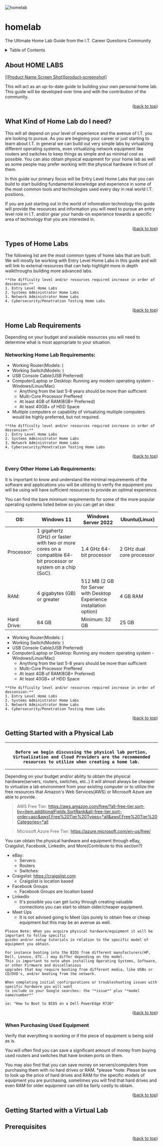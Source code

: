 ![homelab](https://user-images.githubusercontent.com/49261788/143670404-bae2d2e9-7305-4bac-8a93-26317b14649e.png)



# homelab
The Ultimate Home Lab Guide from the I.T. Career Questions Community

<!-- TABLE OF CONTENTS -->
<details>
  <summary>Table of Contents</summary>
  <ol>
    <li>
      <a href="#about-home-labs">About HOME LABS</a>
      <ul>
        <li><a href="#built-with">Built With</a></li>
      </ul>
    </li>
    <li>
      <a href="#getting-started">Getting Started</a>
      <ul>
        <li><a href="#prerequisites">Prerequisites</a></li>
        <li><a href="#installation">Installation</a></li>
      </ul>
    </li>
    <li><a href="#usage">Usage</a></li>
    <li><a href="#roadmap">Roadmap</a></li>
    <li><a href="#contributing">Contributing</a></li>
    <li><a href="#license">License</a></li>
    <li><a href="#contact">Contact</a></li>
    <li><a href="#acknowledgments">Acknowledgments</a></li>
  </ol>
</details>

<!-- ABOUT HOME LABS -->
## About HOME LABS

[![Product Name Screen Shot][product-screenshot]](https://example.com)

This will act as an up-to-date guide to building your own personal home lab.  This guide will be developed over time and with the contribution of the community.

<p align="right">(<a href="#top">back to top</a>)</p>

<!--  What Kind of Home Lab do I need? -->
## What Kind of Home Lab do I need?

This will all depend on your level of experience and the avenue of I.T. you are looking to pursue.  As you are begining your career or just starting to learn about I.T. in general we can build out very simple labs by virtualizing different operating systems, even virtualizing network equipment like routers and switches to keep things as simple and as minimal cost as possible.  You can also obtain physical equipment for your home lab as well as some people may prefer working with the physical hardware in front of them.

In this guide our primary focus will be Entry Level Home Labs that you can build to start building fundamental knowledge and experience in some of the most common tools and technologies used every day in real world I.T. positions.

If you are just starting out in the world of infomration technology this guide will provide the resources and information you will need to pursue an entry level role in I.T. and/or gear your hands-on experience towards a specific area of technology that you are interested in.

<p align="right">(<a href="#top">back to top</a>)</p>

## Types of Home Labs

The following list are the most common types of home labs that are built.
We will mostly be working with Entry Level Home Labs in this guide and will will link to external resources that can help highlight more in depth walkthroughs building more advanced labs.

``` 
**the difficulty level and/or resources required increase in order of descension:**
1. Entry Level Home Labs
2. Systems Administrator Home Labs
3. Network Administrator Home Labs
4. Cybersecurity/Penetration Testing Home Labs
``` 
<p align="right">(<a href="#top">back to top</a>)</p>


## Home Lab Requirements

Depending on your budget and available resources you will need to determine what is most appropriate to your situation.

### Networking Home Lab Requirements:

* Working Router(Models: )
* Working Switch(Models: )
* USB Console Cable(USB Preferred)
* Computer(Laptop or Desktop: Running any modern operating system - Windows/Linux/Mac)
  * Anything from the last 5-8 years should be more than sufficient
  * Multi-Core Processor Preffered
  * At least 4GB of RAM(8GB+ Preferred)
  * At least 40GB+ of HDD Space
* Multiple computers or capability of virtualizing multiple computers would be highly preferred, but not required.
  
``` 
**the difficulty level and/or resources required increase in order of descension:**
1. Entry Level Home Labs
2. Systems Administrator Home Labs
3. Network Administrator Home Labs
4. Cybersecurity/Penetration Testing Home Labs
``` 
<p align="right">(<a href="#top">back to top</a>)</p>

### Every Other Home Lab Requirements:

It is important to know and understand the minimal requirements of the software and applications you will be utilizing to verify the equipment you will be using will have sufficient resources to provide an optimal experience.

You can find the bare minimum requirements for some of the more popular operating systems listed below so you can get an idea:

| OS:      | Windows 11 | Windows Server 2022 | Ubuntu(Linux) |
| ----------- | ----------- | ----------- | ----------- |
| Processor:      | 1 gigahertz (GHz) or faster with two or more cores on a compatible 64-bit processor or system on a chip (SoC).    | 1.4 GHz 64-bit processor        | 2 GHz dual core processor |
| RAM:   | 4 gigabytes (GB) or greater       | 512 MB (2 GB for Server with Desktop Experience installation option)       | 4 GB RAM |
| Hard Drive:   | 64 GB       | Minimum: 32 GB       | 25 GB |


* Working Router(Models: )
* Working Switch(Models: )
* USB Console Cable(USB Preferred)
* Computer(Laptop or Desktop: Running any modern operating system - Windows/Linux/Mac)
  * Anything from the last 5-8 years should be more than sufficient
  * Multi-Core Processor Preffered
  * At least 4GB of RAM(8GB+ Preferred)
  * At least 40GB+ of HDD Space

  
``` 
**the difficulty level and/or resources required increase in order of descension:**
1. Entry Level Home Labs
2. Systems Administrator Home Labs
3. Network Administrator Home Labs
4. Cybersecurity/Penetration Testing Home Labs
``` 
<p align="right">(<a href="#top">back to top</a>)</p>

<!-- GETTING STARTED -->
## Getting Started with a Physical Lab
---
### <p align="center">`Before we begin discussing the physical lab portion, Virtualization and Cloud Providers are the recommended resources to utilize when creating a home lab.`</p>
---
Depending on your budget and/or ability to obtain the physical hardware(servers, routers, switches, etc..) it will almost always be cheaper to virtualize a lab environment from your existing computer or to utilize the free resources that Amazon's Web Services(AWS) or Microsoft Azure are able to provide.

> AWS Free Tier: https://aws.amazon.com/free/?all-free-tier.sort-by=item.additionalFields.SortRank&all-free-tier.sort-order=asc&awsf.Free%20Tier%20Types=*all&awsf.Free%20Tier%20Categories=*all

> Microsoft Azure Free Tier: https://azure.microsoft.com/en-us/free/

You can obtain the physical hardware and equipment through eBay, Craigslist, Facebook, LinkedIn, and More(Contribute to this section?)

* eBay:
  * Servers:
  * Routers
  * Switches: 
* Craigslist: https://craigslist.com
  * Craigslist is location based
* Facebook Groups
  * Facebook Groups are location based
* LinkedIn
  * It's possible you can get lucky through creating valuable connections you can start to obtain older/cheaper equipment.
* Meet Ups
  * It is not advised going to Meet Ups purely to obtain free or cheap equipment but this may be an avenue as well.

``` 
Please Note: When you acquire physical hardware/equipment it will be important to follow specific
guides and/or setup tutorials in relation to the specific model of equipment you obtain.

For instance booting into the BIOS from different manufacturers(HP, Dell, Lenovo, ETC..) may differ depending on the model.
This is important to note when installing Operating Systems, Software, or other Firmware and miscellanious
upgrades that may require booting from different media, like USBs or CD/DVD's, and/or booting from the network.

When completing initial confirgurations or troubleshooting issues with specific hardware you will want
to include in your Google searches: the "*issue*" plus "*model name/number*"

ie: "How to Boot to BIOS on a Dell PowerEdge R720" 

``` 

<p align="right">(<a href="#top">back to top</a>)</p>

### When Purchasing Used Equipment

Verify that everything is working or if the piece of equipment is being sold as is.

You will often find you can save a significant amount of money from buying used routers and switches that have broken ports on them.

You may also find that you can save money on servers/computers from purchasing them with no hard drives or RAM.
*please *note: Please be sure to look up the price of hard drives and RAM for the specific models of equipment you are purchasing, sometimes you will find that hard drives and even RAM for older equipment can still be fairly costly to obtain.

<p align="right">(<a href="#top">back to top</a>)</p>


<!-- GETTING STARTED VIRTUAL LAB -->
## Getting Started with a Virtual Lab




<!-- Prerequisites -->
## Prerequisites




<p align="right">(<a href="#top">back to top</a>)</p>


